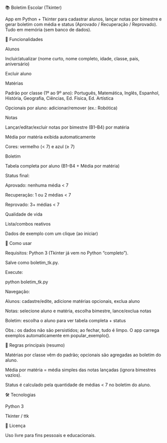📚 Boletim Escolar (Tkinter)

App em Python + Tkinter para cadastrar alunos, lançar notas por bimestre e gerar boletim com média e status (Aprovado / Recuperação / Reprovado). Tudo em memória (sem banco de dados).

🧩 Funcionalidades

Alunos

Incluir/atualizar (nome curto, nome completo, idade, classe, pais, aniversário)

Excluir aluno

Matérias

Padrão por classe (1º ao 9º ano): Português, Matemática, Inglês, Espanhol, História, Geografia, Ciências, Ed. Física, Ed. Artística

Opcionais por aluno: adicionar/remover (ex.: Robótica)

Notas

Lançar/editar/excluir notas por bimestre (B1–B4) por matéria

Média por matéria exibida automaticamente

Cores: vermelho (< 7) e azul (≥ 7)

Boletim

Tabela completa por aluno (B1–B4 + Média por matéria)

Status final:

Aprovado: nenhuma média < 7

Recuperação: 1 ou 2 médias < 7

Reprovado: 3+ médias < 7

Qualidade de vida

Lista/combos reativos

Dados de exemplo com um clique (ao iniciar)

🚀 Como usar

Requisitos: Python 3 (Tkinter já vem no Python “completo”).

Salve como boletim_tk.py.

Execute:

python boletim_tk.py


Navegação:

Alunos: cadastre/edite, adicione matérias opcionais, exclua aluno

Notas: selecione aluno e matéria, escolha bimestre, lance/exclua notas

Boletim: escolha o aluno para ver tabela completa + status

Obs.: os dados não são persistidos; ao fechar, tudo é limpo.
O app carrega exemplos automaticamente em popular_exemplo().

🧠 Regras principais (resumo)

Matérias por classe vêm do padrão; opcionais são agregadas ao boletim do aluno.

Média por matéria = média simples das notas lançadas (ignora bimestres vazios).

Status é calculado pela quantidade de médias < 7 no boletim do aluno.

🛠️ Tecnologias

Python 3

Tkinter / ttk

📄 Licença

Uso livre para fins pessoais e educacionais.
